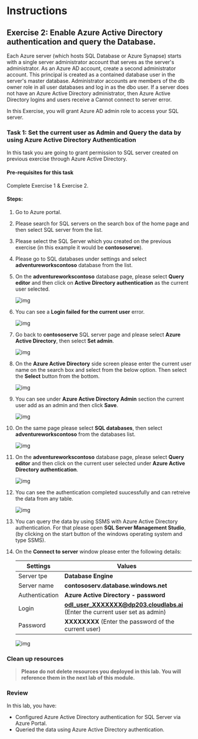 # Instructions

## Exercise 2: Enable Azure Active Directory authentication and query the Database.

Each Azure server (which hosts SQL Database or Azure Synapse) starts with a single server administrator account that serves as the server's administrator. As an Azure AD account, create a second administrator account. This principal is created as a contained database user in the server's master database. Administrator accounts are members of the db owner role in all user databases and log in as the dbo user. If a server does not have an Azure Active Directory administrator, then Azure Active Directory logins and users receive a Cannot connect to server error.

In this Exercise, you will grant Azure AD admin role to access your SQL server.

### Task 1: Set the current user as Admin and Query the data by using Azure Active Directory Authentication

In this task you are going to grant permission to SQL server created on previous exercise through Azure Active Directory.

#### Pre-requisites for this task

Complete Exercise 1 & Exercise 2.

#### Steps:

1. Go to Azure portal.

2. Please search for SQL servers on the search box of the home page and then select SQL server from the list.

3. Please select the SQL Server which you created on the previous exercise (in this example it would be **contososerve**).

4. Please go to SQL databases under settings and select **adventureworkscontoso** database from the list.

5. On the **adventureworkscontoso** database page, please select **Query editor** and then click on **Active Directory authentication** as the current user selected.

    ![img](../media/fire12.png)
    
6. You can see a **Login failed for the current user** error.

    ![img](../media/fire13.png)
    
7. Go back to **contososerve** SQL server page and please select **Azure Active Directory**, then select **Set admin**.

    ![img](../media/aa1.png)

8. On the **Azure Active Directory** side screen please enter the current user name on the search box and select from the below option. Then select the **Select** button from the bottom.

    ![img](../media/aa2.png)
    
9. You can see under **Azure Active Directory Admin** section the current user add as an admin and then click **Save**.   

    ![img](../media/aa3a.png)
    
10. On the same page please select **SQL databases**, then select **adventureworkscontoso** from the databases list.

    ![img](../media/aa4.png)
    
11. On the **adventureworkscontoso** database page, please select **Query editor** and then click on the current user selected under **Azure Active Directory authentication**.

    ![img](../media/aa5.png)
    
12. You can see the authentication completed suucessfully and can retreive the data from any table.

    ![img](../media/aa6.png) 
    
13. You can query the data by using SSMS with Azure Active Directory authentication. For that please open **SQL Server Management Studio**, (by clicking on the start button of the windows operating system and type SSMS).

14. On the **Connect to server** window please enter the following details:

    | Settings | Values |
    |  -- | -- |
    | Server tpe | **Database Engine** |
    | Server name | **contososerv.database.windows.net** |
    | Authentication |  **Azure Active Directory - password** |
    | Login | **odl_user_XXXXXXX@dp203.cloudlabs.ai** (Enter the current user set as admin) |
    | Password | **XXXXXXXX** (Enter the password of the current user) |

    ![img](../media/aa7.png)  

### Clean up resources

>**Please do not delete resources you deployed in this lab. You will reference them in the next lab of this module.**

### Review

In this lab, you have:

+ Configured Azure Active Directory authentication for SQL Server via Azure Portal.
+ Queried the data using Azure Active Directory authentication.
